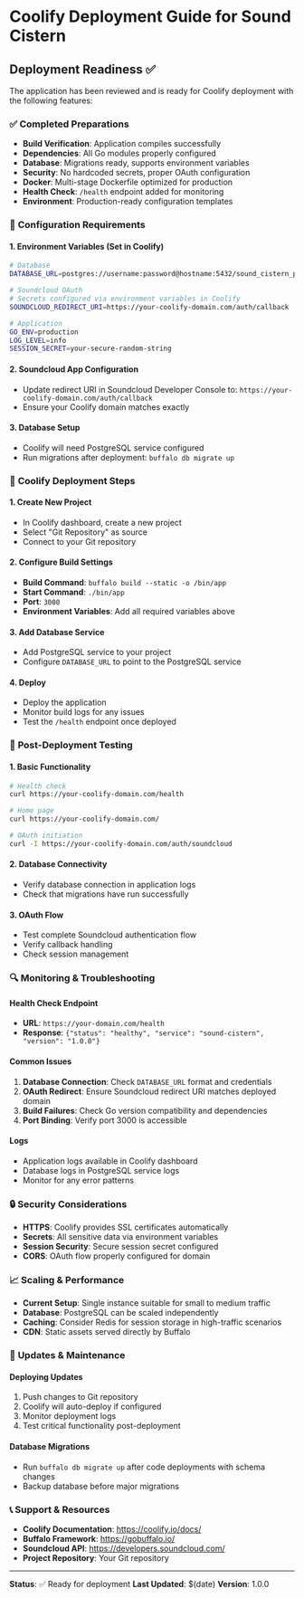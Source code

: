 # Coolify Deployment Guide for Sound Cistern

## Deployment Readiness ✅

The application has been reviewed and is ready for Coolify deployment with the following features:

### ✅ **Completed Preparations**
- **Build Verification**: Application compiles successfully
- **Dependencies**: All Go modules properly configured
- **Database**: Migrations ready, supports environment variables
- **Security**: No hardcoded secrets, proper OAuth configuration
- **Docker**: Multi-stage Dockerfile optimized for production
- **Health Check**: `/health` endpoint added for monitoring
- **Environment**: Production-ready configuration templates

### 🔧 **Configuration Requirements**

#### 1. **Environment Variables** (Set in Coolify)
```bash
# Database
DATABASE_URL=postgres://username:password@hostname:5432/sound_cistern_production?sslmode=require

# Soundcloud OAuth
# Secrets configured via environment variables in Coolify
SOUNDCLOUD_REDIRECT_URI=https://your-coolify-domain.com/auth/callback

# Application
GO_ENV=production
LOG_LEVEL=info
SESSION_SECRET=your-secure-random-string
```

#### 2. **Soundcloud App Configuration**
- Update redirect URI in Soundcloud Developer Console to: `https://your-coolify-domain.com/auth/callback`
- Ensure your Coolify domain matches exactly

#### 3. **Database Setup**
- Coolify will need PostgreSQL service configured
- Run migrations after deployment: `buffalo db migrate up`

### 🚀 **Coolify Deployment Steps**

#### 1. **Create New Project**
- In Coolify dashboard, create a new project
- Select "Git Repository" as source
- Connect to your Git repository

#### 2. **Configure Build Settings**
- **Build Command**: `buffalo build --static -o /bin/app`
- **Start Command**: `./bin/app`
- **Port**: `3000`
- **Environment Variables**: Add all required variables above

#### 3. **Add Database Service**
- Add PostgreSQL service to your project
- Configure `DATABASE_URL` to point to the PostgreSQL service

#### 4. **Deploy**
- Deploy the application
- Monitor build logs for any issues
- Test the `/health` endpoint once deployed

### 🧪 **Post-Deployment Testing**

#### 1. **Basic Functionality**
```bash
# Health check
curl https://your-coolify-domain.com/health

# Home page
curl https://your-coolify-domain.com/

# OAuth initiation
curl -I https://your-coolify-domain.com/auth/soundcloud
```

#### 2. **Database Connectivity**
- Verify database connection in application logs
- Check that migrations have run successfully

#### 3. **OAuth Flow**
- Test complete Soundcloud authentication flow
- Verify callback handling
- Check session management

### 🔍 **Monitoring & Troubleshooting**

#### Health Check Endpoint
- **URL**: `https://your-domain.com/health`
- **Response**: `{"status": "healthy", "service": "sound-cistern", "version": "1.0.0"}`

#### Common Issues
1. **Database Connection**: Check `DATABASE_URL` format and credentials
2. **OAuth Redirect**: Ensure Soundcloud redirect URI matches deployed domain
3. **Build Failures**: Check Go version compatibility and dependencies
4. **Port Binding**: Verify port 3000 is accessible

#### Logs
- Application logs available in Coolify dashboard
- Database logs in PostgreSQL service logs
- Monitor for any error patterns

### 🔒 **Security Considerations**

- **HTTPS**: Coolify provides SSL certificates automatically
- **Secrets**: All sensitive data via environment variables
- **Session Security**: Secure session secret configured
- **CORS**: OAuth flow properly configured for domain

### 📈 **Scaling & Performance**

- **Current Setup**: Single instance suitable for small to medium traffic
- **Database**: PostgreSQL can be scaled independently
- **Caching**: Consider Redis for session storage in high-traffic scenarios
- **CDN**: Static assets served directly by Buffalo

### 🔄 **Updates & Maintenance**

#### Deploying Updates
1. Push changes to Git repository
2. Coolify will auto-deploy if configured
3. Monitor deployment logs
4. Test critical functionality post-deployment

#### Database Migrations
- Run `buffalo db migrate up` after code deployments with schema changes
- Backup database before major migrations

### 📞 **Support & Resources**

- **Coolify Documentation**: https://coolify.io/docs/
- **Buffalo Framework**: https://gobuffalo.io/
- **Soundcloud API**: https://developers.soundcloud.com/
- **Project Repository**: Your Git repository

---

**Status**: ✅ Ready for deployment
**Last Updated**: $(date)
**Version**: 1.0.0